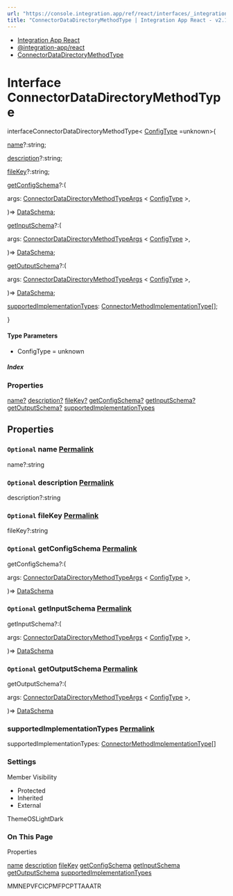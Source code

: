 ```yaml
---
url: "https://console.integration.app/ref/react/interfaces/_integration-app_react.ConnectorDataDirectoryMethodType.html"
title: "ConnectorDataDirectoryMethodType | Integration App React - v2.14.3"
---
```


- [Integration App React](https://console.integration.app/ref/react/index.html)
- [@integration-app/react](https://console.integration.app/ref/react/modules/_integration-app_react.html)
- [ConnectorDataDirectoryMethodType](https://console.integration.app/ref/react/interfaces/_integration-app_react.ConnectorDataDirectoryMethodType.html)

# Interface ConnectorDataDirectoryMethodType<ConfigType>

interfaceConnectorDataDirectoryMethodType< [ConfigType](https://console.integration.app/ref/react/interfaces/_integration-app_react.ConnectorDataDirectoryMethodType.html#configtype) =unknown>{

[name](https://console.integration.app/ref/react/interfaces/_integration-app_react.ConnectorDataDirectoryMethodType.html#name)?:string;

[description](https://console.integration.app/ref/react/interfaces/_integration-app_react.ConnectorDataDirectoryMethodType.html#description)?:string;

[fileKey](https://console.integration.app/ref/react/interfaces/_integration-app_react.ConnectorDataDirectoryMethodType.html#filekey)?:string;

[getConfigSchema](https://console.integration.app/ref/react/interfaces/_integration-app_react.ConnectorDataDirectoryMethodType.html#getconfigschema)?:(

args: [ConnectorDataDirectoryMethodTypeArgs](https://console.integration.app/ref/react/interfaces/_integration-app_react.ConnectorDataDirectoryMethodTypeArgs.html) < [ConfigType](https://console.integration.app/ref/react/interfaces/_integration-app_react.ConnectorDataDirectoryMethodType.html#configtype) >,

)=> [DataSchema](https://console.integration.app/ref/react/interfaces/DataSchema.html);

[getInputSchema](https://console.integration.app/ref/react/interfaces/_integration-app_react.ConnectorDataDirectoryMethodType.html#getinputschema)?:(

args: [ConnectorDataDirectoryMethodTypeArgs](https://console.integration.app/ref/react/interfaces/_integration-app_react.ConnectorDataDirectoryMethodTypeArgs.html) < [ConfigType](https://console.integration.app/ref/react/interfaces/_integration-app_react.ConnectorDataDirectoryMethodType.html#configtype) >,

)=> [DataSchema](https://console.integration.app/ref/react/interfaces/DataSchema.html);

[getOutputSchema](https://console.integration.app/ref/react/interfaces/_integration-app_react.ConnectorDataDirectoryMethodType.html#getoutputschema)?:(

args: [ConnectorDataDirectoryMethodTypeArgs](https://console.integration.app/ref/react/interfaces/_integration-app_react.ConnectorDataDirectoryMethodTypeArgs.html) < [ConfigType](https://console.integration.app/ref/react/interfaces/_integration-app_react.ConnectorDataDirectoryMethodType.html#configtype) >,

)=> [DataSchema](https://console.integration.app/ref/react/interfaces/DataSchema.html);

[supportedImplementationTypes](https://console.integration.app/ref/react/interfaces/_integration-app_react.ConnectorDataDirectoryMethodType.html#supportedimplementationtypes): [ConnectorMethodImplementationType](https://console.integration.app/ref/react/enums/ConnectorMethodImplementationType.html)\[\];

}

#### Type Parameters

- ConfigType = unknown

##### Index

### Properties

[name?](https://console.integration.app/ref/react/interfaces/_integration-app_react.ConnectorDataDirectoryMethodType.html#name) [description?](https://console.integration.app/ref/react/interfaces/_integration-app_react.ConnectorDataDirectoryMethodType.html#description) [fileKey?](https://console.integration.app/ref/react/interfaces/_integration-app_react.ConnectorDataDirectoryMethodType.html#filekey) [getConfigSchema?](https://console.integration.app/ref/react/interfaces/_integration-app_react.ConnectorDataDirectoryMethodType.html#getconfigschema) [getInputSchema?](https://console.integration.app/ref/react/interfaces/_integration-app_react.ConnectorDataDirectoryMethodType.html#getinputschema) [getOutputSchema?](https://console.integration.app/ref/react/interfaces/_integration-app_react.ConnectorDataDirectoryMethodType.html#getoutputschema) [supportedImplementationTypes](https://console.integration.app/ref/react/interfaces/_integration-app_react.ConnectorDataDirectoryMethodType.html#supportedimplementationtypes)

## Properties

### `Optional` name [Permalink](https://console.integration.app/ref/react/interfaces/_integration-app_react.ConnectorDataDirectoryMethodType.html\#name)

name?:string

### `Optional` description [Permalink](https://console.integration.app/ref/react/interfaces/_integration-app_react.ConnectorDataDirectoryMethodType.html\#description)

description?:string

### `Optional` fileKey [Permalink](https://console.integration.app/ref/react/interfaces/_integration-app_react.ConnectorDataDirectoryMethodType.html\#filekey)

fileKey?:string

### `Optional` getConfigSchema [Permalink](https://console.integration.app/ref/react/interfaces/_integration-app_react.ConnectorDataDirectoryMethodType.html\#getconfigschema)

getConfigSchema?:(

args: [ConnectorDataDirectoryMethodTypeArgs](https://console.integration.app/ref/react/interfaces/_integration-app_react.ConnectorDataDirectoryMethodTypeArgs.html) < [ConfigType](https://console.integration.app/ref/react/interfaces/_integration-app_react.ConnectorDataDirectoryMethodType.html#configtype) >,

)=> [DataSchema](https://console.integration.app/ref/react/interfaces/DataSchema.html)

### `Optional` getInputSchema [Permalink](https://console.integration.app/ref/react/interfaces/_integration-app_react.ConnectorDataDirectoryMethodType.html\#getinputschema)

getInputSchema?:(

args: [ConnectorDataDirectoryMethodTypeArgs](https://console.integration.app/ref/react/interfaces/_integration-app_react.ConnectorDataDirectoryMethodTypeArgs.html) < [ConfigType](https://console.integration.app/ref/react/interfaces/_integration-app_react.ConnectorDataDirectoryMethodType.html#configtype) >,

)=> [DataSchema](https://console.integration.app/ref/react/interfaces/DataSchema.html)

### `Optional` getOutputSchema [Permalink](https://console.integration.app/ref/react/interfaces/_integration-app_react.ConnectorDataDirectoryMethodType.html\#getoutputschema)

getOutputSchema?:(

args: [ConnectorDataDirectoryMethodTypeArgs](https://console.integration.app/ref/react/interfaces/_integration-app_react.ConnectorDataDirectoryMethodTypeArgs.html) < [ConfigType](https://console.integration.app/ref/react/interfaces/_integration-app_react.ConnectorDataDirectoryMethodType.html#configtype) >,

)=> [DataSchema](https://console.integration.app/ref/react/interfaces/DataSchema.html)

### supportedImplementationTypes [Permalink](https://console.integration.app/ref/react/interfaces/_integration-app_react.ConnectorDataDirectoryMethodType.html\#supportedimplementationtypes)

supportedImplementationTypes: [ConnectorMethodImplementationType](https://console.integration.app/ref/react/enums/ConnectorMethodImplementationType.html)\[\]

### Settings

Member Visibility

- Protected
- Inherited
- External

ThemeOSLightDark

### On This Page

Properties

[name](https://console.integration.app/ref/react/interfaces/_integration-app_react.ConnectorDataDirectoryMethodType.html#name) [description](https://console.integration.app/ref/react/interfaces/_integration-app_react.ConnectorDataDirectoryMethodType.html#description) [fileKey](https://console.integration.app/ref/react/interfaces/_integration-app_react.ConnectorDataDirectoryMethodType.html#filekey) [getConfigSchema](https://console.integration.app/ref/react/interfaces/_integration-app_react.ConnectorDataDirectoryMethodType.html#getconfigschema) [getInputSchema](https://console.integration.app/ref/react/interfaces/_integration-app_react.ConnectorDataDirectoryMethodType.html#getinputschema) [getOutputSchema](https://console.integration.app/ref/react/interfaces/_integration-app_react.ConnectorDataDirectoryMethodType.html#getoutputschema) [supportedImplementationTypes](https://console.integration.app/ref/react/interfaces/_integration-app_react.ConnectorDataDirectoryMethodType.html#supportedimplementationtypes)

MMNEPVFCICPMFPCPTTAAATR